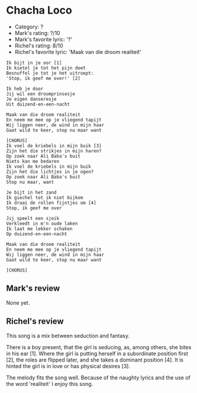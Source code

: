 # Chacha Loco

 * Category: ?
 * Mark's rating: ?/10
 * Mark's  favorite lyric: '?'
 * Richel's rating: 8/10
 * Richel's favorite lyric: 'Maak van die droom realiteit'

```
Ik bijt in je oor [1]
Ik kietel je tot het pijn doet
Besnuffel je tot je het uitroept:
'Stop, ik geef me over!' [2]

Ik heb je door
Jij wil een droomprinsesje
Je eigen danseresje
Uit duizend-en-een-nacht

Maak van die droom realiteit
En neem me mee op je vliegend tapijt
Wij liggen neer, de wind in mijn haar
Gaat wild te keer, stop nu maar want

[CHORUS]
Ik voel de kriebels in mijn buik [3]
Zijn het die strikjes in mijn haren?
Op zoek naar Ali Baba's buit
Niets kan me bedaren
Ik voel de kriebels in mijn buik
Zijn het die lichtjes in je ogen?
Op zoek naar Ali Baba's buit
Stop nu maar, want

Je bijt in het zand
Ik giechel tot ik niet bijkom
Ik draai de rollen fijntjes om [4]
Stop, ik geef me over

Jij speelt een sjeik
Verkleedt in m'n oude laken
Ik laat me lekker schaken
Op duizend-en-een-nacht

Maak van die droom realiteit
En neem me mee op je vliegend tapijt
Wij liggen neer, de wind in mijn haar
Gaat wild te keer, stop nu maar want

[CHORUS]
```

## Mark's review

None yet.

## Richel's review

This song is a mix between seduction and fantasy. 

There is a boy present, that the girl is seducing, as, among others, she bites in his ear [1].
Where the girl is putting herself in a subordinate position first [2], 
the roles are flipped later, and she takes a dominant position [4]. 
It is hinted the girl is in love or has physical desires [3].

The melody fits the song well. Because of the naughty lyrics and the 
use of the word 'realiteit' I enjoy this song.

